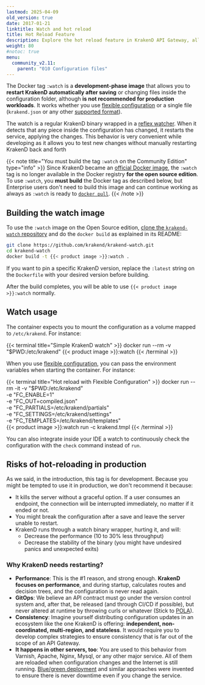 ```yaml
---
lastmod: 2025-04-09
old_version: true
date: 2017-01-21
linktitle: Watch and hot reload
title: Hot Reload Feature
description: Explore the hot reload feature in KrakenD API Gateway, allowing dynamic configuration updates without service interruption for enhanced agility on development
weight: 80
#notoc: true
menu:
  community_v2.11:
    parent: "010 Configuration files"
---
```

The Docker tag `:watch` is a **development-phase image** that allows you to **restart KrakenD automatically after saving** or changing files inside the configuration folder, although **is not recommended for production workloads**. It works whether you use [flexible configuration](/docs/v2.11/configuration/flexible-config/) or a single file (`krakend.json` or any other [supported format](/docs/v2.11/configuration/supported-formats/)).

The watch is a regular KrakenD binary wrapped in a [reflex watcher](https://github.com/cespare/reflex). When it detects that any piece inside the configuration has changed, it restarts the service, applying the changes. This behavior is very convenient while developing as it allows you to test new changes without manually restarting KrakenD back and forth

{{< note title="You must build the tag `:watch` on the Community Edition" type="info" >}}
Since KrakenD became an [official Docker image](https://hub.docker.com/_/krakend), the `:watch` tag is no longer available in the Docker registry **for the open source edition**. To use `:watch`, you **must build** the Docker tag as described below, but Enterprise users don't need to build this image and can continue working as always as `:watch` is ready to [`docker pull`](/docs/enterprise/developer/hot-reload/).
{{< /note >}}

## Building the watch image
To use the `:watch` image on the Open Source edition, [clone the `krakend-watch` repository](https://github.com/krakend/krakend-watch/) and do the `docker build` as explained in its README:

```bash
git clone https://github.com/krakend/krakend-watch.git
cd krakend-watch
docker build -t {{< product image >}}:watch .
```
If you want to pin a specific KrakenD version, replace the `:latest` string on the `Dockerfile` with your desired version before building.

After the build completes, you will be able to use `{{< product image >}}:watch` normally.

## Watch usage
The container expects you to mount the configuration as a volume mapped to `/etc/krakend`. For instance:

{{< terminal title="Simple KrakenD watch" >}}
docker run --rm -v "$PWD:/etc/krakend" {{< product image >}}:watch
{{< /terminal >}}

When you use [flexible configuration](/docs/v2.11/configuration/flexible-config/), you can pass the environment variables when starting the container. For instance:

{{< terminal title="Hot reload with Flexible Configuration" >}}
docker run --rm -it -v "$PWD:/etc/krakend" \
    -e "FC_ENABLE=1" \
    -e "FC_OUT=compiled.json" \
    -e "FC_PARTIALS=/etc/krakend/partials" \
    -e "FC_SETTINGS=/etc/krakend/settings" \
    -e "FC_TEMPLATES=/etc/krakend/templates" \
    {{< product image >}}:watch run -c krakend.tmpl
{{< /terminal >}}

You can also integrate inside your IDE a watch to continuously check the configuration with the `check` command instead of `run`.

## Risks of hot-reloading in production

As we said, in the introduction, this tag is for development. Because you might be tempted to use it in production, we don't recommend it because:

- It kills the server without a graceful option. If a user consumes an endpoint, the connection will be interrupted immediately, no matter if it ended or not.
- You might break the configuration after a save and leave the server unable to restart.
- KrakenD runs through a watch binary wrapper, hurting it, and will:
  - Decrease the performance (10 to 30% less throughput)
  - Decrease the stability of the binary (you might have undesired panics and unexpected exits)

### Why KrakenD needs restarting?
- **Performance**: This is the #1 reason, and strong enough. **KrakenD focuses on performance**, and during startup, calculates routes and decision trees, and the configuration is never read again.
- **GitOps**: We believe an API contract must go under the version control system and, after that, be released (and through CI/CD if possible), but never altered at runtime by throwing curls or whatever (Stick to [POLA](https://en.wikipedia.org/wiki/Principle_of_least_astonishment)).
- **Consistency**: Imagine yourself distributing configuration updates in an ecosystem like the one KrakenD is offering: **independent, non-coordinated, multi-region, and stateless**. It would require you to develop complex strategies to ensure consistency that is far out of the scope of an API Gateway.
- **It happens in other servers, too**: You are used to this behavior from Varnish, Apache, Nginx, Mysql, or any other major service. All of them are reloaded when configuration changes and the Internet is still running. [Blue/green deployment](/docs/v2.11/deploying/#use-bluegreen-or-similar-deployment-strategy) and similar approaches were invented to ensure there is never downtime even if you change the service.
